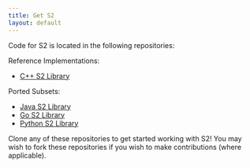 ```yaml
---
title: Get S2
layout: default
---
```


Code for S2 is located in the following repositories:

Reference Implementations:

* <a href="https://github.com/google/s2geometry" target="_blank">C++ S2 Library</a>

Ported Subsets:

* <a href="https://github.com/google/s2-geometry-library-java" target="_blank">Java S2 Library</a>
* <a href="https://github.com/golang/geo" target="_blank">Go S2 Library</a>
* <a href="https://github.com/google/s2geometry/tree/master/src/python" target="_blank">Python S2 Library</a>

Clone any of these repositories to get started working with S2! You may wish
to fork these repositories if you wish to make contributions (where applicable).
